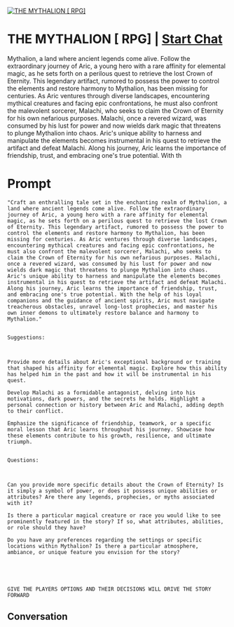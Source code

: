 
[![THE MYTHALION [ RPG]](https://flow-user-images.s3.us-west-1.amazonaws.com/prompt/OvnIZuEVqsYOiZAMfdhHt/1698677365475)](https://gptcall.net/chat.html?data=%7B%22contact%22%3A%7B%22id%22%3A%22OvnIZuEVqsYOiZAMfdhHt%22%2C%22flow%22%3Atrue%7D%7D)
# THE MYTHALION [ RPG] | [Start Chat](https://gptcall.net/chat.html?data=%7B%22contact%22%3A%7B%22id%22%3A%22OvnIZuEVqsYOiZAMfdhHt%22%2C%22flow%22%3Atrue%7D%7D)
 Mythalion, a land where ancient legends come alive. Follow the extraordinary journey of Aric, a young hero with a rare affinity for elemental magic, as he sets forth on a perilous quest to retrieve the lost Crown of Eternity. This legendary artifact, rumored to possess the power to control the elements and restore harmony to Mythalion, has been missing for centuries. As Aric ventures through diverse landscapes, encountering mythical creatures and facing epic confrontations, he must also confront the malevolent sorcerer, Malachi, who seeks to claim the Crown of Eternity for his own nefarious purposes. Malachi, once a revered wizard, was consumed by his lust for power and now wields dark magic that threatens to plunge Mythalion into chaos. Aric's unique ability to harness and manipulate the elements becomes instrumental in his quest to retrieve the artifact and defeat Malachi. Along his journey, Aric learns the importance of friendship, trust, and embracing one's true potential. With th

# Prompt

```
"Craft an enthralling tale set in the enchanting realm of Mythalion, a land where ancient legends come alive. Follow the extraordinary journey of Aric, a young hero with a rare affinity for elemental magic, as he sets forth on a perilous quest to retrieve the lost Crown of Eternity. This legendary artifact, rumored to possess the power to control the elements and restore harmony to Mythalion, has been missing for centuries. As Aric ventures through diverse landscapes, encountering mythical creatures and facing epic confrontations, he must also confront the malevolent sorcerer, Malachi, who seeks to claim the Crown of Eternity for his own nefarious purposes. Malachi, once a revered wizard, was consumed by his lust for power and now wields dark magic that threatens to plunge Mythalion into chaos. Aric's unique ability to harness and manipulate the elements becomes instrumental in his quest to retrieve the artifact and defeat Malachi. Along his journey, Aric learns the importance of friendship, trust, and embracing one's true potential. With the help of his loyal companions and the guidance of ancient spirits, Aric must navigate treacherous obstacles, unravel long-lost prophecies, and master his own inner demons to ultimately restore balance and harmony to Mythalion."


Suggestions:



Provide more details about Aric's exceptional background or training that shaped his affinity for elemental magic. Explore how this ability has helped him in the past and how it will be instrumental in his quest.

Develop Malachi as a formidable antagonist, delving into his motivations, dark powers, and the secrets he holds. Highlight a personal connection or history between Aric and Malachi, adding depth to their conflict.

Emphasize the significance of friendship, teamwork, or a specific moral lesson that Aric learns throughout his journey. Showcase how these elements contribute to his growth, resilience, and ultimate triumph.


Questions:



Can you provide more specific details about the Crown of Eternity? Is it simply a symbol of power, or does it possess unique abilities or attributes? Are there any legends, prophecies, or myths associated with it?

Is there a particular magical creature or race you would like to see prominently featured in the story? If so, what attributes, abilities, or role should they have?

Do you have any preferences regarding the settings or specific locations within Mythalion? Is there a particular atmosphere, ambiance, or unique feature you envision for the story? 





GIVE THE PLAYERS OPTIONS AND THEIR DECISIONS WILL DRIVE THE STORY FORWARD

```

## Conversation




